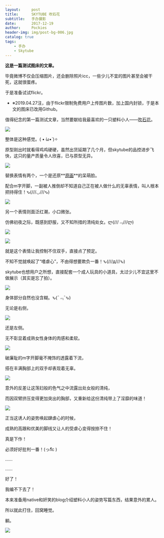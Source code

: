 ```yaml
---
layout:     post
title:      SKYTUBE 吹石花
subtitle:   手办摄影
date:       2017-12-19
author:     Pockies
header-img: img/post-bg-006.jpg
catalog: true
tags:
    - 手办
    - Skytube
---
```


**这是一篇测试图床的文章。**

毕竟微博不仅会压缩图片，还会删除照片icc，一些少儿不宜的图片甚至会被干死，这就很蛋疼。

于是准备试试flickr。

- ※2019.04.27注，由于flickr限制免费用户上传图片数，加上国内封锁，于是本文的图床已改用Github。

值得纪念的第一篇测试文章，当然要献给我最喜欢的一只塑料小人——[吹石花](http://skytube.jp/item/ax1043hana.html)。

![](https://cdn.jsdelivr.net/gh/Pockies/pic/24289956077_ff13274bde_k.jpg)

整体是这种感觉。( • ̀ω•́ )✧﻿

原型刚出时就看得鸡鸡硬硬，虽然出货延期了几个月，但skytube的品控进步飞快，这只的量产质量令人欣喜，已与原型无异。

![](https://cdn.jsdelivr.net/gh/Pockies/pic/39150189271_ba83740458_k.jpg)

替换表情有两个，一个是还原**[原画](http://skytube.jp/item/images/ax1043hana/postcard.jpg)**的呆萌脸。

配合m字开脚，一副被人推倒却不知道自己正在被人做什么的无辜表情，叫人根本把持得住！ԅ(///◡///ԅ)﻿

![](https://cdn.jsdelivr.net/gh/Pockies/pic/24289950467_339145f487_k.jpg)

另一个表情则面泛红潮，小口微张。

仿佛初夜之际，既感到舒服，又不知所措的清纯处女。ლ(///﹃///ლ)

![](https://cdn.jsdelivr.net/gh/Pockies/pic/38269282275_860f2ae5cf_k.jpg)

![](https://cdn.jsdelivr.net/gh/Pockies/pic/24289945757_f5048ca691_k.jpg)

就是这个表情让我控制不住双手，直接点了预定。

不知不觉就唤起了“嗜虐心”，不由得想要欺负一番！﻿ԅ(///д///ԅ)﻿

skytube也想用户之所想，直接配套一个成人玩具的小道具，太过少儿不宜这里不做展示（其实是忘了拍）。

![](https://cdn.jsdelivr.net/gh/Pockies/pic/25284473028_85b76b7f68_k.jpg)

身体部分自然也没含糊。ԅ(¯﹃¯ԅ)﻿

无论是右侧，

![](https://cdn.jsdelivr.net/gh/Pockies/pic/25284470428_253cfb018d_k.jpg)

还是左侧。

无不彰显着成熟女性身体的肉感和柔软。

![](https://cdn.jsdelivr.net/gh/Pockies/pic/39120023872_9d8b5da45f_k.jpg)

破廉耻的m字开脚毫不掩饰的透露着下流，

搭在丰满胸部上的双手却表现着无辜。

![](https://cdn.jsdelivr.net/gh/Pockies/pic/39120018482_9a342ee1bc_k.jpg)

意外的反差让这荡妇般的色气之中流露出处女般的清纯，

而因双臂挤压变得更加突出的胸部，又重新给这份清纯带上了淫靡的味道！

![](https://cdn.jsdelivr.net/gh/Pockies/pic/39120032692_4cc8bc466f_k.jpg)

正当这诱人的姿势唤起肆虐心的时候，

成熟的高跟和优美的脚线又让人的受虐心变得按捺不住！

真是下作！

必须好好批判一番！(っก้้้้้้้้้้้้้้้้้้้้c )

......

......

好了！

我编不下去了！

本来准备用native和奸笑的blog介绍塑料小人的姿势写篇东西，结果意外的累人。

所以就此打住，回窝睡觉。

躺。

![](https://cdn.jsdelivr.net/gh/Pockies/pic/24284943617_687aa21f5b_k.jpg)